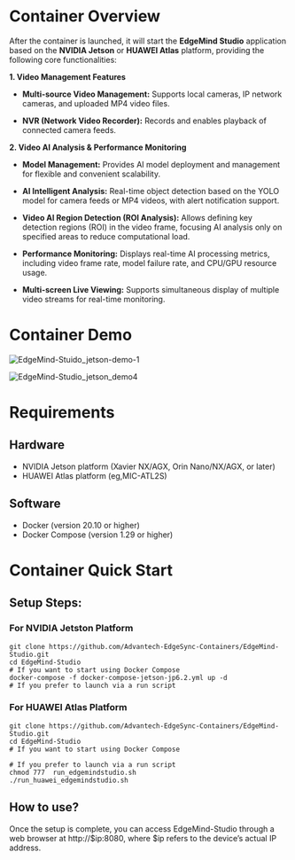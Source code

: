 # Container Overview

After the container is launched, it will start the **EdgeMind Studio** application based on the **NVIDIA Jetson** or **HUAWEI Atlas** platform, providing the following core functionalities:

**1. Video Management Features**
- **Multi-source Video Management:** Supports local cameras, IP network cameras, and uploaded MP4 video files.

- **NVR (Network Video Recorder):** Records and enables playback of connected camera feeds.

**2. Video AI Analysis & Performance Monitoring**
- **Model Management:** Provides AI model deployment and management for flexible and convenient scalability.

- **AI Intelligent Analysis:** Real-time object detection based on the YOLO model for camera feeds or MP4 videos, with alert notification support.

- **Video AI Region Detection (ROI Analysis):** Allows defining key detection regions (ROI) in the video frame, focusing AI analysis only on specified areas to reduce computational load.

- **Performance Monitoring:** Displays real-time AI processing metrics, including video frame rate, model failure rate, and CPU/GPU resource usage.

- **Multi-screen Live Viewing:** Supports simultaneous display of multiple video streams for real-time monitoring.

# Container Demo

![EdgeMind-Stuido_jetson-demo-1](https://github.com/user-attachments/assets/bd595a4c-03b1-4123-a7ca-2f0d91558f82)

![EdgeMind-Studio_jetson_demo4](https://github.com/user-attachments/assets/7d0a0d20-56f8-4e2b-b1ec-6df2d47b04b3)



# Requirements

## Hardware

- NVIDIA Jetson platform (Xavier NX/AGX, Orin Nano/NX/AGX, or later)
- HUAWEI Atlas platform (eg,MIC-ATL2S)

## Software

- Docker (version 20.10 or higher)
- Docker Compose (version 1.29 or higher)


# Container Quick Start
## Setup Steps:
### For NVIDIA Jetston Platform
```shell
git clone https://github.com/Advantech-EdgeSync-Containers/EdgeMind-Studio.git
cd EdgeMind-Studio
# If you want to start using Docker Compose 
docker-compose -f docker-compose-jetson-jp6.2.yml up -d
# If you prefer to launch via a run script
```
### For HUAWEI Atlas Platform
```shell
git clone https://github.com/Advantech-EdgeSync-Containers/EdgeMind-Studio.git
cd EdgeMind-Studio
# If you want to start using Docker Compose

# If you prefer to launch via a run script
chmod 777  run_edgemindstudio.sh
./run_huawei_edgemindstudio.sh
```
## How to use?
Once the setup is complete, you can access EdgeMind-Studio through a web browser at http://$ip:8080, where $ip refers to the device’s actual IP address.

